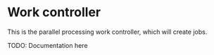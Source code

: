 # Work controller

This is the parallel processing work controller, which will create jobs.

TODO: Documentation here